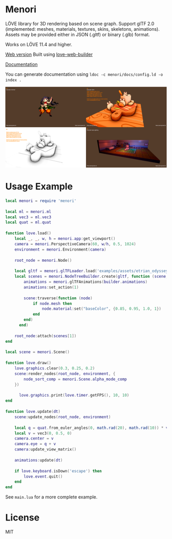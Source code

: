 # Menori

LÖVE library for 3D rendering based on scene graph. Support glTF 2.0 (implemented: meshes, materials, textures, skins, skeletons, animations). Assets may be provided either in JSON (.gltf) or binary (.glb) format.

Works on LÖVE 11.4 and higher.

[Web version](https://rozenmad.github.io/menori_demo1201/)
Built using [love-web-builder](https://github.com/rozenmad/love-web-builder)

[Documentation](https://rozenmad.github.io)

You can generate documentation using `ldoc -c menori/docs/config.ld -o index .`

![preview_example](preview.png)

# Usage Example

``` lua
local menori = require 'menori'

local ml = menori.ml
local vec3 = ml.vec3
local quat = ml.quat

function love.load()
	local _, _, w, h = menori.app:get_viewport()
	camera = menori.PerspectiveCamera(60, w/h, 0.5, 1024)
	environment = menori.Environment(camera)

	root_node = menori.Node()

	local gltf = menori.glTFLoader.load('examples/assets/etrian_odyssey_3_monk.glb')
	local scenes = menori.NodeTreeBuilder.create(gltf, function (scene, builder)
		animations = menori.glTFAnimations(builder.animations)
		animations:set_action(1)

		scene:traverse(function (node)
			if node.mesh then
				node.material:set("baseColor", {0.85, 0.95, 1.0, 1})
			end
		end)
      end)

	root_node:attach(scenes[1])
end

local scene = menori.Scene()

function love.draw()
	love.graphics.clear(0.3, 0.25, 0.2)
	scene:render_nodes(root_node, environment, {
		node_sort_comp = menori.Scene.alpha_mode_comp
	})

      love.graphics.print(love.timer.getFPS(), 10, 10)
end

function love.update(dt)
	scene:update_nodes(root_node, environment)

	local q = quat.from_euler_angles(0, math.rad(20), math.rad(10)) * vec3.unit_z * 2.0
	local v = vec3(0, 0.5, 0)
	camera.center = v
	camera.eye = q + v
	camera:update_view_matrix()

	animations:update(dt)

	if love.keyboard.isDown('escape') then
		love.event.quit()
	end
end
```

See ```main.lua``` for a more complete example.

# License
MIT